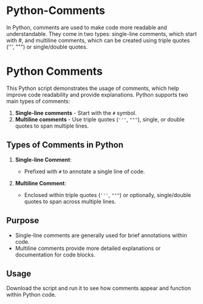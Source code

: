 # Python-Comments
In Python, comments are used to make code more readable and understandable. They come in two types: single-line comments, which start with #, and multiline comments, which can be created using triple quotes (''', """) or single/double quotes.
# Python Comments

This Python script demonstrates the usage of comments, which help improve code readability and provide explanations. Python supports two main types of comments:

1. **Single-line comments** - Start with the `#` symbol.
2. **Multiline comments** - Use triple quotes (`'''`, `"""`), single, or double quotes to span multiple lines.

## Types of Comments in Python

1. **Single-line Comment**:
   - Prefixed with `#` to annotate a single line of code.

2. **Multiline Comment**:
   - Enclosed within triple quotes (`'''`, `"""`) or optionally, single/double quotes to span across multiple lines.

## Purpose

- Single-line comments are generally used for brief annotations within code.
- Multiline comments provide more detailed explanations or documentation for code blocks.

## Usage

Download the script and run it to see how comments appear and function within Python code.

